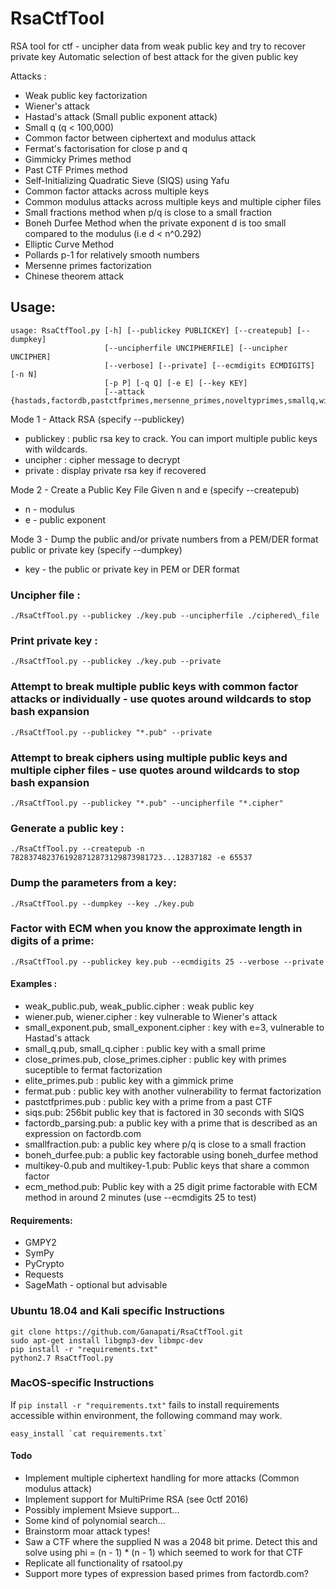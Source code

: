 # RsaCtfTool
RSA tool for ctf - uncipher data from weak public key and try to recover private key
Automatic selection of best attack for the given public key

Attacks :
 - Weak public key factorization
 - Wiener's attack
 - Hastad's attack (Small public exponent attack)
 - Small q (q < 100,000)
 - Common factor between ciphertext and modulus attack
 - Fermat's factorisation for close p and q
 - Gimmicky Primes method
 - Past CTF Primes method
 - Self-Initializing Quadratic Sieve (SIQS) using Yafu
 - Common factor attacks across multiple keys
 - Common modulus attacks across multiple keys and multiple cipher files
 - Small fractions method when p/q is close to a small fraction
 - Boneh Durfee Method when the private exponent d is too small compared to the modulus (i.e d < n^0.292)
 - Elliptic Curve Method
 - Pollards p-1 for relatively smooth numbers
 - Mersenne primes factorization
 - Chinese theorem attack

## Usage:

```
usage: RsaCtfTool.py [-h] [--publickey PUBLICKEY] [--createpub] [--dumpkey]
                     [--uncipherfile UNCIPHERFILE] [--uncipher UNCIPHER]
                     [--verbose] [--private] [--ecmdigits ECMDIGITS] [-n N]
                     [-p P] [-q Q] [-e E] [--key KEY]
                     [--attack {hastads,factordb,pastctfprimes,mersenne_primes,noveltyprimes,smallq,wiener,comfact_cn,primefac,fermat,siqs,Pollard_p_1,commonmodulus,chinese,all}]
```

Mode 1 - Attack RSA (specify --publickey)
 - publickey : public rsa key to crack. You can import multiple public keys with wildcards.
 - uncipher : cipher message to decrypt
 - private : display private rsa key if recovered

Mode 2 - Create a Public Key File Given n and e (specify --createpub)
 - n - modulus
 - e - public exponent

Mode 3 - Dump the public and/or private numbers from a PEM/DER format public or private key (specify --dumpkey)
 - key - the public or private key in PEM or DER format

### Uncipher file :
`./RsaCtfTool.py --publickey ./key.pub --uncipherfile ./ciphered\_file`

### Print private key :
`./RsaCtfTool.py --publickey ./key.pub --private`

### Attempt to break multiple public keys with common factor attacks or individually - use quotes around wildcards to stop bash expansion
`./RsaCtfTool.py --publickey "*.pub" --private`

### Attempt to break ciphers using multiple public keys and multiple cipher files - use quotes around wildcards to stop bash expansion
`./RsaCtfTool.py --publickey "*.pub" --uncipherfile "*.cipher"`

### Generate a public key :
`./RsaCtfTool.py --createpub -n 7828374823761928712873129873981723...12837182 -e 65537`

### Dump the parameters from a key:
`./RsaCtfTool.py --dumpkey --key ./key.pub`

### Factor with ECM when you know the approximate length in digits of a prime:
`./RsaCtfTool.py --publickey key.pub --ecmdigits 25 --verbose --private`

#### Examples :
 - weak\_public.pub, weak\_public.cipher : weak public key
 - wiener.pub, wiener.cipher : key vulnerable to Wiener's attack
 - small\_exponent.pub, small\_exponent.cipher : key with e=3, vulnerable to Hastad's attack
 - small\_q.pub, small\_q.cipher : public key with a small prime
 - close\_primes.pub, close\_primes.cipher : public key with primes suceptible to fermat factorization
 - elite\_primes.pub : public key with a gimmick prime
 - fermat.pub : public key with another vulnerability to fermat factorization
 - pastctfprimes.pub : public key with a prime from a past CTF
 - siqs.pub: 256bit public key that is factored in 30 seconds with SIQS
 - factordb_parsing.pub: a public key with a prime that is described as an expression on factordb.com
 - smallfraction.pub: a public key where p/q is close to a small fraction
 - boneh\_durfee.pub: a public key factorable using boneh\_durfee method
 - multikey-0.pub and multikey-1.pub: Public keys that share a common factor
 - ecm_method.pub: Public key with a 25 digit prime factorable with ECM method in around 2 minutes (use --ecmdigits 25 to test)

#### Requirements:
 - GMPY2
 - SymPy
 - PyCrypto
 - Requests
 - SageMath - optional but advisable
### Ubuntu 18.04 and Kali specific Instructions ###
```
git clone https://github.com/Ganapati/RsaCtfTool.git
sudo apt-get install libgmp3-dev libmpc-dev
pip install -r "requirements.txt"
python2.7 RsaCtfTool.py
```

### MacOS-specific Instructions
If `pip install -r "requirements.txt"` fails to install requirements accessible within environment, the following command may work.

`` easy_install `cat requirements.txt` ``

#### Todo
 - Implement multiple ciphertext handling for more attacks (Common modulus attack)
 - Implement support for MultiPrime RSA (see 0ctf 2016)
 - Possibly implement Msieve support...
 - Some kind of polynomial search...
 - Brainstorm moar attack types!
 - Saw a CTF where the supplied N was a 2048 bit prime. Detect this and solve using phi = (n - 1) * (n - 1) which seemed to work for that CTF
 - Replicate all functionality of rsatool.py
 - Support more types of expression based primes from factordb.com?

